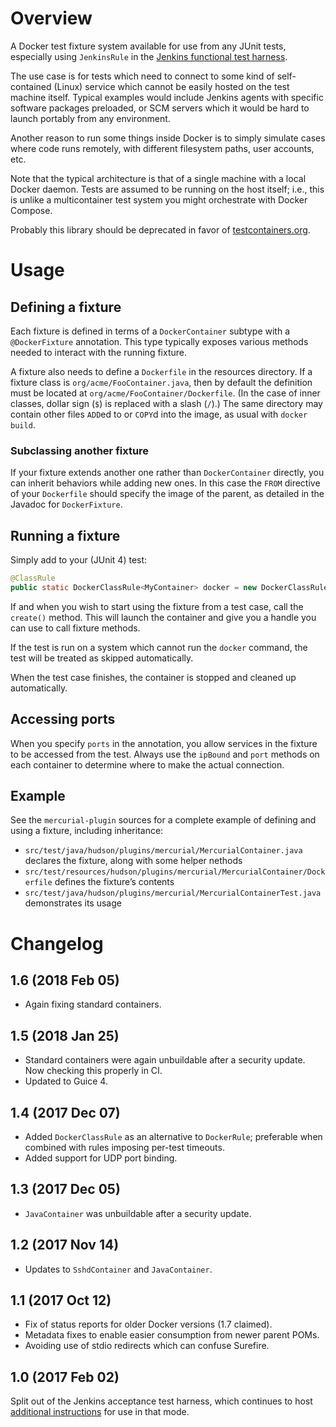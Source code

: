 # Overview

A Docker test fixture system available for use from any JUnit tests,
especially using `JenkinsRule` in the [Jenkins functional test harness](https://github.com/jenkinsci/jenkins-test-harness/blob/master/README.md).

The use case is for tests which need to connect to some kind of self-contained (Linux) service
which cannot be easily hosted on the test machine itself.
Typical examples would include Jenkins agents with specific software packages preloaded,
or SCM servers which it would be hard to launch portably from any environment.

Another reason to run some things inside Docker is to simply simulate cases where code runs remotely,
with different filesystem paths, user accounts, etc.

Note that the typical architecture is that of a single machine with a local Docker daemon.
Tests are assumed to be running on the host itself;
i.e., this is unlike a multicontainer test system you might orchestrate with Docker Compose.

Probably this library should be deprecated in favor of [testcontainers.org](https://www.testcontainers.org/).

# Usage

## Defining a fixture

Each fixture is defined in terms of a `DockerContainer` subtype with a `@DockerFixture` annotation.
This type typically exposes various methods needed to interact with the running fixture.

A fixture also needs to define a `Dockerfile` in the resources directory.
If a fixture class is `org/acme/FooContainer.java`,
then by default the definition must be located at `org/acme/FooContainer/Dockerfile`.
(In the case of inner classes, dollar sign (`$`) is replaced with a slash (`/`).)
The same directory may contain other files `ADD`ed to or `COPY`d into the image, as usual with `docker build`.

### Subclassing another fixture

If your fixture extends another one rather than `DockerContainer` directly,
you can inherit behaviors while adding new ones.
In this case the `FROM` directive of your `Dockerfile` should specify the image of the parent,
as detailed in the Javadoc for `DockerFixture`.

## Running a fixture

Simply add to your (JUnit 4) test:

```java
@ClassRule
public static DockerClassRule<MyContainer> docker = new DockerClassRule<>(MyContainer.class);
```

If and when you wish to start using the fixture from a test case, call the `create()` method.
This will launch the container and give you a handle you can use to call fixture methods.

If the test is run on a system which cannot run the `docker` command,
the test will be treated as skipped automatically.

When the test case finishes, the container is stopped and cleaned up automatically.

## Accessing ports

When you specify `ports` in the annotation, you allow services in the fixture to be accessed from the test.
Always use the `ipBound` and `port` methods on each container to determine where to make the actual connection.

## Example

See the `mercurial-plugin` sources for a complete example of defining and using a fixture, including inheritance:
* `src/test/java/hudson/plugins/mercurial/MercurialContainer.java` declares the fixture, along with some helper nethods
* `src/test/resources/hudson/plugins/mercurial/MercurialContainer/Dockerfile` defines the fixture’s contents
* `src/test/java/hudson/plugins/mercurial/MercurialContainerTest.java` demonstrates its usage

# Changelog

## 1.6 (2018 Feb 05)

* Again fixing standard containers.

## 1.5 (2018 Jan 25)

* Standard containers were again unbuildable after a security update. Now checking this properly in CI.
* Updated to Guice 4.

## 1.4 (2017 Dec 07)

* Added `DockerClassRule` as an alternative to `DockerRule`; preferable when combined with rules imposing per-test timeouts.
* Added support for UDP port binding.

## 1.3 (2017 Dec 05)

* `JavaContainer` was unbuildable after a security update.

## 1.2 (2017 Nov 14)

* Updates to `SshdContainer` and `JavaContainer`.

## 1.1 (2017 Oct 12)

* Fix of status reports for older Docker versions (1.7 claimed).
* Metadata fixes to enable easier consumption from newer parent POMs.
* Avoiding use of stdio redirects which can confuse Surefire.

## 1.0 (2017 Feb 02)

Split out of the Jenkins acceptance test harness,
which continues to host [additional instructions](https://github.com/jenkinsci/acceptance-test-harness/blob/master/docs/FIXTURES.md) for use in that mode.
